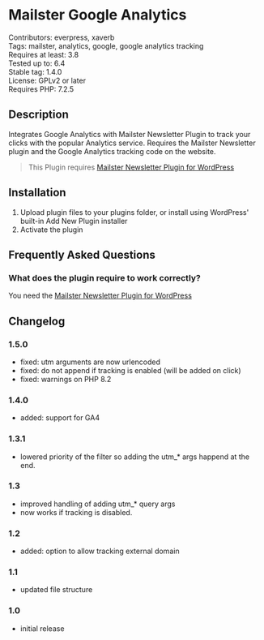 # Mailster Google Analytics

Contributors: everpress, xaverb  
Tags: mailster, analytics, google, google analytics tracking  
Requires at least: 3.8  
Tested up to: 6.4  
Stable tag: 1.4.0  
License: GPLv2 or later  
Requires PHP: 7.2.5

## Description

Integrates Google Analytics with Mailster Newsletter Plugin to track your clicks with the popular Analytics service.
Requires the Mailster Newsletter plugin and the Google Analytics tracking code on the website.

> This Plugin requires [Mailster Newsletter Plugin for WordPress](https://mailster.co/?utm_campaign=wporg&utm_source=wordpress.org&utm_medium=readme&utm_term=Google+Analytics)

## Installation

1. Upload plugin files to your plugins folder, or install using WordPress' built-in Add New Plugin installer
2. Activate the plugin

## Frequently Asked Questions

### What does the plugin require to work correctly?

You need the [Mailster Newsletter Plugin for WordPress](https://mailster.co/?utm_campaign=wporg&utm_source=wordpress.org&utm_medium=readme&utm_term=Google+Analytics)

## Changelog

### 1.5.0

- fixed: utm arguments are now urlencoded
- fixed: do not append if tracking is enabled (will be added on click)
- fixed: warnings on PHP 8.2

### 1.4.0

- added: support for GA4

### 1.3.1

- lowered priority of the filter so adding the utm\_\* args happend at the end.

### 1.3

- improved handling of adding utm\_\* query args
- now works if tracking is disabled.

### 1.2

- added: option to allow tracking external domain

### 1.1

- updated file structure

### 1.0

- initial release
